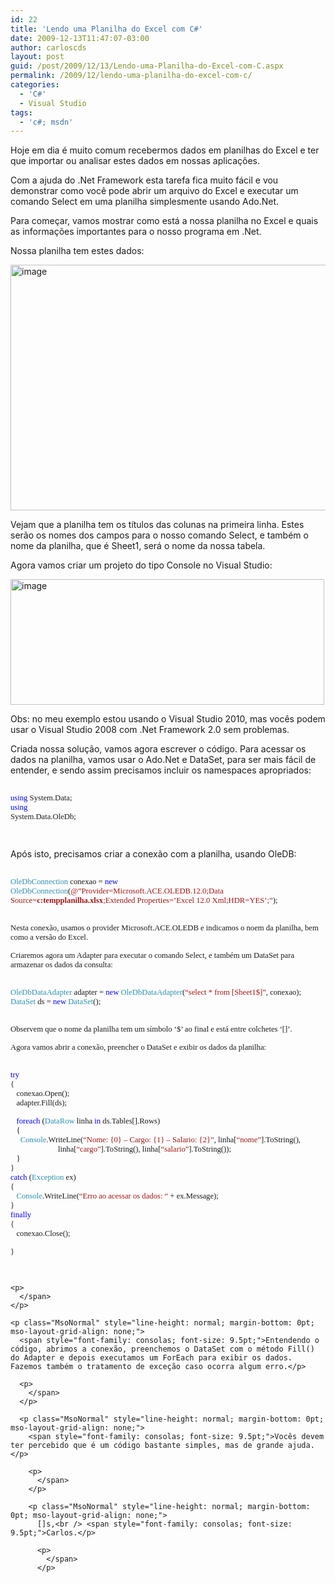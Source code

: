 ```yaml
---
id: 22
title: 'Lendo uma Planilha do Excel com C#'
date: 2009-12-13T11:47:07-03:00
author: carloscds
layout: post
guid: /post/2009/12/13/Lendo-uma-Planilha-do-Excel-com-C.aspx
permalink: /2009/12/lendo-uma-planilha-do-excel-com-c/
categories:
  - 'C#'
  - Visual Studio
tags:
  - 'c#; msdn'
---
```

Hoje em dia é muito comum recebermos dados em planilhas do Excel e ter que importar ou analisar estes dados em nossas aplicações.

Com a ajuda do .Net Framework esta tarefa fica muito fácil e vou demonstrar como você pode abrir um arquivo do Excel e executar um comando Select em uma planilha simplesmente usando Ado.Net.

Para começar, vamos mostrar como está a nossa planilha no Excel e quais as informações importantes para o nosso programa em .Net.

Nossa planilha tem estes dados:

[<img style="display: inline; border: 0px;" title="image" src="http://carloscds.net/wp-content/uploads/image_thumb_10.png" border="0" alt="image" width="523" height="393" />](http://carloscds.net/wp-content/uploads/image_10.png)

Vejam que a planilha tem os títulos das colunas na primeira linha. Estes serão os nomes dos campos para o nosso comando Select, e também o nome da planilha, que é Sheet1, será o nome da nossa tabela.

Agora vamos criar um projeto do tipo Console no Visual Studio:

[<img style="display: inline; border: 0px;" title="image" src="http://carloscds.net/wp-content/uploads/image_thumb_11.png" border="0" alt="image" width="502" height="201" />](http://carloscds.net/wp-content/uploads/image_11.png)

Obs: no meu exemplo estou usando o Visual Studio 2010, mas vocês podem usar o Visual Studio 2008 com .Net Framework 2.0 sem problemas.

Criada nossa solução, vamos agora escrever o código. Para acessar os dados na planilha, vamos usar o Ado.Net e DataSet, para ser mais fácil de entender, e sendo assim precisamos incluir os namespaces apropriados:

<p class="MsoNormal" style="line-height: normal; margin-bottom: 0pt; mso-layout-grid-align: none;">
  <span style="font-family: consolas; color: blue; font-size: 9.5pt;"><br /> using</span><span style="font-family: consolas; font-size: 9.5pt;"> System.Data;<br /> </span><span style="font-family: consolas; color: blue; font-size: 9.5pt;">using</span>
</p>

<div class="MsoNormal" style="line-height: normal; margin-bottom: 0pt; mso-layout-grid-align: none;">
  <span style="font-family: consolas; font-size: 9.5pt;"> System.Data.OleDb;<br /> </span>
</div>

<span style="font-family: consolas; font-size: 9.5pt;"> </p> 

<p>
  </span>
</p>

<p>
  Após isto, precisamos criar a conexão com a planilha, usando OleDB:
</p>

<p class="MsoNormal" style="line-height: normal; margin-bottom: 0pt; mso-layout-grid-align: none;">
  <span style="font-family: consolas; font-size: 9.5pt;"><span style="color: #2b91af;"><br /> OleDbConnection</span> conexao = <span style="color: blue;">new</span> <span style="color: #2b91af;">OleDbConnection</span>(<span style="color: #a31515;">@&#8221;Provider=Microsoft.ACE.OLEDB.12.0;Data Source=<strong>c:tempplanilha.xlsx</strong>;Extended Properties=&#8217;Excel 12.0 Xml;HDR=YES&#8217;;&#8221;</span>);</span>
</p>

<p class="MsoNormal" style="line-height: normal; margin-bottom: 0pt; mso-layout-grid-align: none;">
  <span style="font-family: consolas; font-size: 9.5pt;"><br /> Nesta conexão, usamos o provider Microsoft.ACE.OLEDB e indicamos o noem da planilha, bem como a versão do Excel.</span>
</p>

<p class="MsoNormal" style="line-height: normal; margin-bottom: 0pt; mso-layout-grid-align: none;">
  <span style="font-family: consolas; font-size: 9.5pt;">Criaremos agora um Adapter para executar o comando Select, e também um DataSet para armazenar os dados da consulta:</span>
</p>

<p class="MsoNormal" style="line-height: normal; margin-bottom: 0pt; mso-layout-grid-align: none;">
  <span style="font-family: consolas; font-size: 9.5pt;"><span style="color: #2b91af;"><br /> OleDbDataAdapter</span> adapter = <span style="color: blue;">new</span> <span style="color: #2b91af;">OleDbDataAdapter</span>(<span style="color: #a31515;">&#8220;select * from [Sheet1$]&#8221;</span>, conexao);<br /> </span><span style="font-family: consolas; font-size: 9.5pt;"><span style="color: #2b91af;">DataSet</span> ds = <span style="color: blue;">new</span> <span style="color: #2b91af;">DataSet</span>();</span>
</p>

<p class="MsoNormal" style="line-height: normal; margin-bottom: 0pt; mso-layout-grid-align: none;">
  <span style="font-family: consolas; font-size: 9.5pt;"><br /> Observem que o nome da planilha tem um símbolo ‘$’ ao final e está entre colchetes ‘[]’.</span>
</p>

<p class="MsoNormal" style="line-height: normal; margin-bottom: 0pt; mso-layout-grid-align: none;">
  <span style="font-family: consolas; font-size: 9.5pt;">Agora vamos abrir a conexão, preencher o DataSet e exibir os dados da planilha:</span>
</p>

<p class="MsoNormal" style="line-height: normal; margin-bottom: 0pt; mso-layout-grid-align: none;">
  <span style="font-family: consolas; font-size: 9.5pt;"><span style="color: blue;"><br /> try<br /> </span></span><span style="font-family: consolas; font-size: 9.5pt;">{<br /> </span><span style="font-family: consolas; font-size: 9.5pt;">   conexao.Open();<br /> </span>
</p>

<div class="MsoNormal" style="line-height: normal; margin-bottom: 0pt; mso-layout-grid-align: none;">
  <span style="font-family: consolas; font-size: 9.5pt;">   adapter.Fill(ds); </span>
</div>

<p>
  <span style="font-family: consolas; font-size: 9.5pt;"><span style="font-family: consolas; font-size: 9.5pt;"><span style="color: blue;">   foreach</span> (<span style="color: #2b91af;">DataRow</span> linha <span style="color: blue;">in</span> ds.Tables[<span style="color: brown;"></span>].Rows)<br /> </span><span style="font-family: consolas; font-size: 9.5pt; mso-ansi-language: pt-br;" lang="PT-BR">   {<br /> </span><span style="font-family: consolas; font-size: 9.5pt; mso-ansi-language: pt-br;" lang="PT-BR"><span style="color: #2b91af;">     Console</span>.WriteLine(<span style="color: #a31515;">&#8220;Nome: {0} &#8211; Cargo: {1} &#8211; Salario: {2}&#8221;</span>, linha[<span style="color: #a31515;">&#8220;nome&#8221;</span>].ToString(),<br /> </span><span style="font-family: consolas; font-size: 9.5pt; mso-ansi-language: pt-br;" lang="PT-BR">                        linha[<span style="color: #a31515;">&#8220;cargo&#8221;</span>].ToString(), linha[<span style="color: #a31515;">&#8220;salario&#8221;</span>].ToString());<br /> </span><span style="font-family: consolas; font-size: 9.5pt; mso-ansi-language: pt-br;" lang="PT-BR">   }<br /> </span><span style="font-family: consolas; font-size: 9.5pt; mso-ansi-language: pt-br;" lang="PT-BR">}<br /> </span><span style="font-family: consolas; font-size: 9.5pt; mso-ansi-language: pt-br;" lang="PT-BR"><span style="color: blue;">catch</span> (<span style="color: #2b91af;">Exception</span> ex)<br /> </span><span style="font-family: consolas; font-size: 9.5pt; mso-ansi-language: pt-br;" lang="PT-BR">{<br /> </span><span style="font-family: consolas; font-size: 9.5pt; mso-ansi-language: pt-br;" lang="PT-BR"><span style="color: #2b91af;">   Console</span>.WriteLine(<span style="color: #a31515;">&#8220;Erro ao acessar os dados: &#8220;</span> + ex.Message);<br /> </span><span style="font-family: consolas; font-size: 9.5pt;">}<br /> </span><span style="font-family: consolas; font-size: 9.5pt;"><span style="color: blue;">finally<br /> </span></span><span style="font-family: consolas; font-size: 9.5pt;">{<br /> </span><span style="font-family: consolas; font-size: 9.5pt;">   conexao.Close();<br /> </span></p> 
  
  <div>
    <span style="font-family: consolas; font-size: 9.5pt;">} </span>
  </div>
  
  <p>
    </span><span style="font-family: consolas; font-size: 9.5pt;"> </p> 
    
    <p>
      </span>
    </p>
    
    <p class="MsoNormal" style="line-height: normal; margin-bottom: 0pt; mso-layout-grid-align: none;">
      <span style="font-family: consolas; font-size: 9.5pt;">Entendendo o código, abrimos a conexão, preenchemos o DataSet com o método Fill() do Adapter e depois executamos um ForEach para exibir os dados. Fazemos também o tratamento de exceção caso ocorra algum erro.</p> 
      
      <p>
        </span>
      </p>
      
      <p class="MsoNormal" style="line-height: normal; margin-bottom: 0pt; mso-layout-grid-align: none;">
        <span style="font-family: consolas; font-size: 9.5pt;">Vocês devem ter percebido que é um código bastante simples, mas de grande ajuda.</p> 
        
        <p>
          </span>
        </p>
        
        <p class="MsoNormal" style="line-height: normal; margin-bottom: 0pt; mso-layout-grid-align: none;">
          []s,<br /> <span style="font-family: consolas; font-size: 9.5pt;">Carlos.</p> 
          
          <p>
            </span>
          </p>